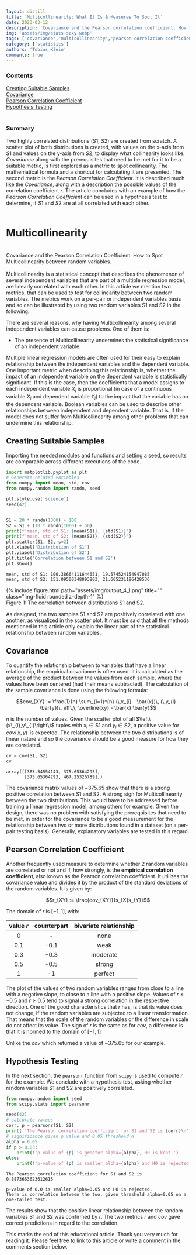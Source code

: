 ```yaml
---
layout: distill
title: 'Multicollinearity: What It Is & Measures To Spot It'
date: 2023-03-12
description: 'Covariance and the Pearson correlation coefficient: How to spot multicollinearity between random variables.'
img: 'assets/img/stats-sexy.webp'
tags: ['covariance','multicollinearity','pearson-correlation-coefficient','random-variable','statistics']
category: ['statistics']
authors: 'Tobias Klein'
comments: true
---
```

<d-contents>
  <nav class="l-text figcaption">
  <h3>Contents</h3>
    <div class="no-math"><a href="#creating-suitable-samples">Creating Suitable Samples</a></div>
    <div class="no-math"><a href="#covariance">Covariance</a></div>
    <div class="no-math"><a href="#pearson-correlation-coefficient">Pearson Correlation Coefficient</a></div>
    <div class="no-math"><a href="#hypothesis-testing">Hypothesis Testing</a></div>
  </nav>
</d-contents>
<br>

### Summary
Two highly correlated distributions ($S1$, $S2$) are created
from scratch.  A scatter plot of both distributions is created,
with values on the x-axis from $S1$ and values on the y-axis from $S2$, to
display what collinearity looks like. *Covariance* along with the prerequisites
that need to be met for it to be a suitable metric, is first explored as a
metric to spot collinearity. The mathematical formula and a shortcut for
calculating it are presented. The second metric is the *Pearson Correlation
Coefficient*. It is described much like the *Covariance*, along with a
description the possible values of the correlation coefficient $r$. The article
concludes with an example of how the *Pearson Correlation Coefficient* can be
used in a hypothesis test to determine, if $S1$ and $S2$ are at all correlated
with each other.<br>
<br>
# Multicollinearity
<br>
Covariance and the Pearson Correlation Coefficient: How to Spot
Multicollinearity between random variables.<br>
<br>
Multicollinearity is a statistical concept that describes the phenomenon of
several independent variables that are part of a multiple regression model, are
linearly correlated with each other.  In this article we mention two metrics,
that can be used to test for collinearity between two random variables. The
metrics work on a per-pair or independent variables basis and so can be
illustrated by using two random variables S1 and S2 in the following.  
  
There are several reasons, why having Multicollinearity among several
independent variables can cause problems. One of them is:  
- The presence of Multicollinearity undermines the statistical significance of an independent variable.
  
Multiple linear regression models are often used for their easy to explain
relationship between the independent variables and the dependent variable. One
important metric when describing this relationship is, whether the impact of an
independent variable on the dependent variable is statistically significant. If
this is the case, then the coefficients that a model assigns to each
independent variable $X_{i}$ is proportional (in case of a continuous variable
$X_{i}$ and dependent variable $Y_{i}$) to the impact that the variable has on
the dependent variable. Boolean variables can be used to describe other
relationships between independent and dependent variable. That is, if the model
does not suffer from Multicollinearity among other problems that can undermine
this relationship.


## Creating Suitable Samples


Importing the needed modules and functions and setting a seed, so results are
comparable across different executions of the code.


```python
import matplotlib.pyplot as plt
# Generate related variables
from numpy import mean, std, cov
from numpy.random import randn, seed

plt.style.use('science')
seed(42)


S1 = 20 * randn(1000) + 100
S2 = S1 + (10 * randn(1000) + 50)
print(f'mean, std of S1: {mean(S1)}, {std(S1)}')
print(f'mean, std of S2: {mean(S2)}, {std(S2)}')
plt.scatter(S1, S2, s=2)
plt.xlabel('Distribution of S1')
plt.ylabel('Distribution of S2')
plt.title('Correlation between S1 and S2')
plt.show()

```

    mean, std of S1: 100.38664111644651, 19.574524154947085
    mean, std of S2: 151.09500348893803, 21.605231186428536



<div class="row">
    <div class="col-sm mt-3 mt-md-0">
        {% include figure.html path="assets/img/output_4_1.png" title="" class="img-fluid rounded z-depth-1" %}
    </div>
</div>
<div class="caption">
        Figure 1: The correlation between distributions S1 and S2.
</div>


As designed, the two samples S1 and S2 are positively correlated with one
another, as visualized in the scatter plot. It must be said that all the
methods mentioned in this article only explain the linear part of the
statistical relationship between random variables.

## Covariance
To quantify the relationship between to variables that have a linear
relationship, the empirical covariance is often used. It is calculated as the
average of the product between the values from each sample, where the values
have been centered (had their means subtracted). The calculation of the sample
covariance is done using the following formula:

$$cov_{XY} := \frac{1}{n} \sum_{i=1}^{n} (\,x_{i} - \bar{x})\, (\,y_{i} - \bar{y})\, \iff\,\, \overline{xy} - \bar{x} \bar{y}$$

$n$ is the number of values. Given the scatter plot of all
$\left\(x\_{i},y\_{i}\right\)$ tuples with $x_{i}\in\mathrm{S1}$ and 
$y_{i}\in\mathrm{S2}$, a positive value for $cov(\,x,y)\,$ is expected. The
relationship between the two distributions is of linear nature and so the
covariance should be a good measure for how they are correlated.



```python
cv = cov(S1, S2)
cv

```




    array([[383.54554143, 375.65364293],
           [375.65364293, 467.25326789]])



The covariance matrix values of ~375.65 show that there is a strong positive
correlation between S1 and S2. A strong sign for Multicollinearity between the
two distributions. This would have to be addressed before training a linear
regression model, among others for example. Given the design, there was no
problem with satisfying the prerequisites that need to be met, in order for the
covariance to be a good measurement for the relationship between two or more
distributions found in a dataset (on a per-pair testing basis). Generally,
explanatory variables are tested in this regard.


## Pearson Correlation Coefficient
Another frequently used measure to determine whether 2 random variables are
correlated or not and if, how strongly, is the **empirical correlation
coefficient**, also known as the Pearson correlation coefficient. It utilizes
the covariance value and divides it by the product of the standard deviations of
the random variables. It is given by:

$$r_{XY} := \frac{cov_{XY}}{s_{X}s_{Y}}$$

The domain of $r$ is $[-1,1]$, with:

| value $r$ | counterpart | bivariate relationship |
|:---------:|:-----------:|:----------------------:|
|     0     |      -      |          none          |
|    0.1    |     -0.1    |          weak          |
|    0.3    |     -0.3    |        moderate        |
|    0.5    |     -0.5    |         strong         |
|     1     |      -1     |         perfect        |



The plot of the values of two random variables ranges from close to a line with
a negative slope, to close to a line with a positive slope. Values of $r\le-0.5$
and $r\ge0.5$ tend to signal a strong correlation in the respective direction.
One of the good characteristics that $r$ has, is that its value does not
change, if the random variables are subjected to a linear transformation.  That
means that the scale of the random variables or the difference in scale do not
affect its value. The sign of $r$ is the same as for $cov$, a difference is that
it is normed to the domain of $[-1,1]$ 

Unlike the $cov$ which returned a value of ~375.65 for our example.



## Hypothesis Testing
In the next section, the `pearsonr` function from `scipy` is used to compute $r$
for the example. We conclude with a hypothesis test, asking whether random
variables S1 and S2 are positively correlated.



```python
from numpy.random import seed
from scipy.stats import pearsonr

seed(42)
# calculate values
corr, p = pearsonr(S1, S2)
print(f'The Pearson correlation coefficient for S1 and S2 is {corr}\n')
# significance given p value and 0.05 threshold α
alpha = 0.05
if p > 0.05:
	print(f'p-value of {p} is greater alpha={alpha}, H0 is kept.')
else:
	print(f'p-value of {p} is smaller alpha={alpha} and H0 is rejected.\nThere is correlation between the two, given threshold alpha={alpha} on a one-tailed test.')

```

    The Pearson correlation coefficient for S1 and S2 is 0.8873663623612615
    
    p-value of 0.0 is smaller alpha=0.05 and H0 is rejected.
    There is correlation between the two, given threshold alpha=0.05 on a one-tailed test.


The results show that the positive linear relationship between the random
variables S1 and S2 was confirmed by $r$. The two metrics $r$ and $cov$ gave
correct predictions in regard to the correlation.

This marks the end of this educational article. Thank you very much for reading
it. Please feel free to link to this article or write a comment in the comments
section below.

